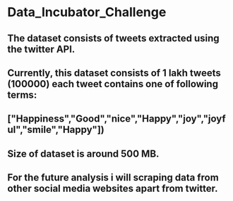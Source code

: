 # Data_Incubator_Challenge
## The dataset consists of tweets extracted using the twitter API.
## Currently, this dataset consists of 1 lakh tweets (100000) each tweet contains one of following terms:
## ["Happiness","Good","nice","Happy","joy","joyful","smile","Happy"])

## Size of dataset is around 500 MB.
## For the future analysis i will scraping data from other social media websites apart from twitter.
